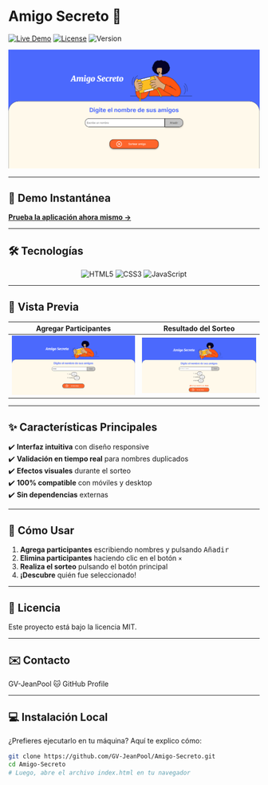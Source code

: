 # Amigo Secreto 🎯

[![Live Demo](https://img.shields.io/badge/🚀_Live_Demo-FF5722?style=for-the-badge&logo=github&logoColor=white)](https://gv-jeanpool.github.io/Amigo-Secreto/)
[![License](https://img.shields.io/badge/License-MIT-blue.svg?style=for-the-badge)](LICENSE)
![Version](https://img.shields.io/badge/Version-1.0.0-brightgreen?style=for-the-badge)

![Project Banner](https://raw.githubusercontent.com/GV-JeanPool/Amigo-Secreto/main/assets/interfaz.PNG)

---

## 🌟 Demo Instantánea
**[Prueba la aplicación ahora mismo →](https://gv-jeanpool.github.io/Amigo-Secreto/)**

---

## 🛠️ Tecnologías
<div align="center">
  <img src="https://img.shields.io/badge/HTML5-E34F26?style=for-the-badge&logo=html5&logoColor=white" alt="HTML5">
  <img src="https://img.shields.io/badge/CSS3-1572B6?style=for-the-badge&logo=css3&logoColor=white" alt="CSS3">
  <img src="https://img.shields.io/badge/JavaScript-F7DF1E?style=for-the-badge&logo=javascript&logoColor=black" alt="JavaScript">
</div>

---

## 📸 Vista Previa
| Agregar Participantes | Resultado del Sorteo |
|-----------------------|----------------------|
| ![Add](https://raw.githubusercontent.com/GV-JeanPool/Amigo-Secreto/main/assets/add.PNG) | ![Result](https://raw.githubusercontent.com/GV-JeanPool/Amigo-Secreto/main/assets/result.PNG) |

---

## ✨ Características Principales
✔️ **Interfaz intuitiva** con diseño responsive  
✔️ **Validación en tiempo real** para nombres duplicados  
✔️ **Efectos visuales** durante el sorteo  
✔️ **100% compatible** con móviles y desktop  
✔️ **Sin dependencias** externas  

---

## 🚀 Cómo Usar
1. **Agrega participantes** escribiendo nombres y pulsando <kbd>Añadir</kbd>
2. **Elimina participantes** haciendo clic en el botón `×`
3. **Realiza el sorteo** pulsando el botón principal
4. **¡Descubre** quién fue seleccionado!

---

## 📜 Licencia
Este proyecto está bajo la licencia MIT.

---

## ✉️ Contacto
GV-JeanPool
🐱 GitHub Profile

---

## 💻 Instalación Local
¿Prefieres ejecutarlo en tu máquina? Aquí te explico cómo:

```bash
git clone https://github.com/GV-JeanPool/Amigo-Secreto.git
cd Amigo-Secreto
# Luego, abre el archivo index.html en tu navegador
